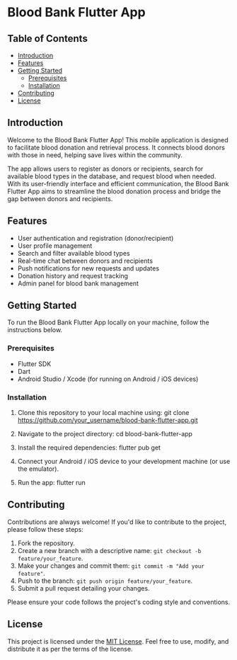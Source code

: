 # Blood Bank Flutter App

## Table of Contents
- [Introduction](#introduction)
- [Features](#features)
- [Getting Started](#getting-started)
  - [Prerequisites](#prerequisites)
  - [Installation](#installation)
- [Contributing](#contributing)
- [License](#license)

## Introduction
Welcome to the Blood Bank Flutter App! This mobile application is designed to facilitate blood donation and retrieval process. It connects blood donors with those in need, helping save lives within the community.

The app allows users to register as donors or recipients, search for available blood types in the database, and request blood when needed. With its user-friendly interface and efficient communication, the Blood Bank Flutter App aims to streamline the blood donation process and bridge the gap between donors and recipients.

## Features
- User authentication and registration (donor/recipient)
- User profile management
- Search and filter available blood types
- Real-time chat between donors and recipients
- Push notifications for new requests and updates
- Donation history and request tracking
- Admin panel for blood bank management

## Getting Started
To run the Blood Bank Flutter App locally on your machine, follow the instructions below.

### Prerequisites
- Flutter SDK 
- Dart
- Android Studio / Xcode (for running on Android / iOS devices)

### Installation
1. Clone this repository to your local machine using:
   git clone https://github.com/your_username/blood-bank-flutter-app.git

2. Navigate to the project directory: cd blood-bank-flutter-app

3. Install the required dependencies: flutter pub get

4. Connect your Android / iOS device to your development machine (or use the emulator).

5. Run the app: flutter run


## Contributing
Contributions are always welcome! If you'd like to contribute to the project, please follow these steps:
1. Fork the repository.
2. Create a new branch with a descriptive name: `git checkout -b feature/your_feature`.
3. Make your changes and commit them: `git commit -m "Add your feature"`.
4. Push to the branch: `git push origin feature/your_feature`.
5. Submit a pull request detailing your changes.

Please ensure your code follows the project's coding style and conventions.

## License
This project is licensed under the [MIT License](LICENSE). Feel free to use, modify, and distribute it as per the terms of the license.



